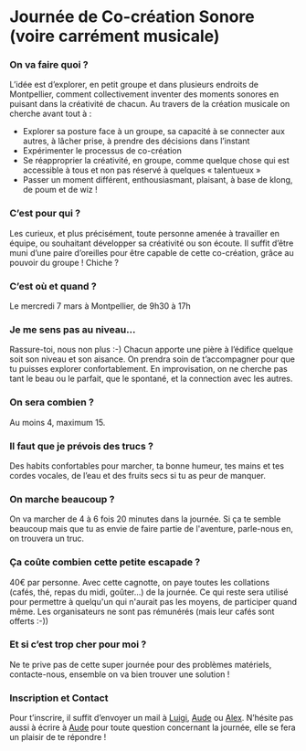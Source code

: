 # Journée de Co-création Sonore (voire carrément musicale)

### On va faire quoi ?
L’idée est d’explorer, en petit groupe et dans plusieurs endroits de Montpellier, comment collectivement inventer des moments sonores en puisant dans la créativité de chacun. Au travers de la création musicale on cherche avant tout à :
* Explorer sa posture face à un groupe, sa capacité à se connecter aux autres, à lâcher prise, à prendre des décisions dans l’instant
* Expérimenter le processus de co-création 
* Se réapproprier la créativité, en groupe, comme quelque chose qui est accessible à tous et non pas réservé à quelques « talentueux »
* Passer un moment différent, enthousiasmant, plaisant, à base de klong, de poum et de wiz !
 
### C’est pour qui ?
Les curieux, et plus précisément, toute personne amenée à travailler en équipe, ou souhaitant développer sa créativité ou son écoute. Il suffit d’être muni d’une paire d’oreilles pour être capable de cette co-création, grâce au pouvoir du groupe ! Chiche ? 

### C’est où et quand ?
Le  mercredi 7 mars à Montpellier, de 9h30 à 17h

### Je me sens pas au niveau…
Rassure-toi, nous non plus :-) 
Chacun apporte une pière à l’édifice quelque soit son niveau et son aisance.
On prendra soin de t’accompagner pour que tu puisses explorer confortablement. 
En improvisation, on ne cherche pas tant le beau ou le parfait, que le spontané, et la connection avec les autres.

### On sera combien ?
Au moins 4, maximum 15. 

### Il faut que je prévois des trucs ?
Des habits confortables pour marcher, ta bonne humeur, tes mains et tes cordes vocales, de l’eau et des fruits secs si tu as peur de manquer.

### On marche beaucoup ? 
On va marcher de 4 à 6 fois 20 minutes dans la journée. Si ça te semble beaucoup mais que tu as envie de faire partie de l'aventure, parle-nous en, on trouvera un truc.

### Ça coûte combien cette petite escapade ?
40€ par personne. 
Avec cette cagnotte, on paye toutes les collations (cafés, thé, repas du midi, goûter...) de la journée. Ce qui reste sera utilisé pour permettre à quelqu'un qui n'aurait pas les moyens, de participer quand même. Les organisateurs ne sont pas rémunérés (mais leur cafés sont offerts :-))

### Et si c’est trop cher pour moi ?
Ne te prive pas de cette super journée pour des problèmes matériels, contacte-nous, ensemble on va bien trouver une solution !

### Inscription et Contact
Pour t’inscrire, il suffit d’envoyer un mail à [Luigi](mailto:luigi.notarangelo@gmail.com),
[Aude](mailto:aude.chagnon@gmail.com) ou [Alex](mailto:alexsanga@gmail.com). N’hésite pas aussi à écrire à [Aude](mailto:aude.chagnon@gmail.com) pour toute question concernant la journée, elle se fera un plaisir de te répondre !



